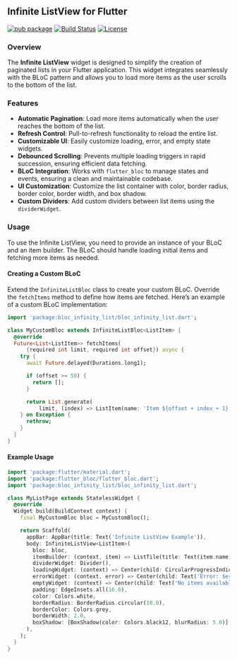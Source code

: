 ## Infinite ListView for Flutter

[![pub package](https://img.shields.io/pub/v/bloc_infinity_list.svg)](https://pub.dev/packages/bloc_infinity_list)
[![Build Status](https://img.shields.io/github/actions/workflow/status/frenkydema/bloc_infinity_list/flutter.yml)](https://github.com/frenkydema/bloc_infinity_list/actions/workflows/flutter.yml)
[![License](https://img.shields.io/badge/license-MIT-blue.svg)](https://opensource.org/licenses/MIT)

### Overview

The **Infinite ListView** widget is designed to simplify the creation of paginated lists in your
Flutter application. This widget integrates seamlessly with the BLoC pattern and allows you to load
more items as the user scrolls to the bottom of the list.

[](https://github.com/user-attachments/assets/07dd8d58-70c5-4092-a0cf-ca9f7b3f0a14)

### Features

- **Automatic Pagination**: Load more items automatically when the user reaches the bottom of the
  list.
- **Refresh Control**: Pull-to-refresh functionality to reload the entire list.
- **Customizable UI**: Easily customize loading, error, and empty state widgets.
- **Debounced Scrolling**: Prevents multiple loading triggers in rapid succession, ensuring
  efficient data fetching.
- **BLoC Integration**: Works with `flutter_bloc` to manage states and events, ensuring a clean and
  maintainable codebase.
- **UI Customization**: Customize the list container with color, border radius, border color, border
  width, and box shadow.
- **Custom Dividers**: Add custom dividers between list items using the `dividerWidget`.

### Usage

To use the Infinite ListView, you need to provide an instance of your BLoC and an item builder. The
BLoC should handle loading initial items and fetching more items as needed.

#### Creating a Custom BLoC

Extend the `InfiniteListBloc` class to create your custom BLoC. Override the `fetchItems` method to
define how items are fetched. Here’s an example of a custom BLoC implementation:

```dart
import 'package:bloc_infinity_list/bloc_infinity_list.dart';

class MyCustomBloc extends InfiniteListBloc<ListItem> {
  @override
  Future<List<ListItem>> fetchItems(
      {required int limit, required int offset}) async {
    try {
      await Future.delayed(Durations.long1);

      if (offset >= 50) {
        return [];
      }

      return List.generate(
          limit, (index) => ListItem(name: 'Item ${offset + index + 1}'));
    } on Exception {
      rethrow;
    }
  }
}
```

#### Example Usage

```dart
import 'package:flutter/material.dart';
import 'package:flutter_bloc/flutter_bloc.dart';
import 'package:bloc_infinity_list/bloc_infinity_list.dart';

class MyListPage extends StatelessWidget {
  @override
  Widget build(BuildContext context) {
    final MyCustomBloc bloc = MyCustomBloc();

    return Scaffold(
      appBar: AppBar(title: Text('Infinite ListView Example')),
      body: InfiniteListView<ListItem>(
        bloc: bloc,
        itemBuilder: (context, item) => ListTile(title: Text(item.name)),
        dividerWidget: Divider(),
        loadingWidget: (context) => Center(child: CircularProgressIndicator()),
        errorWidget: (context, error) => Center(child: Text('Error: $error')),
        emptyWidget: (context) => Center(child: Text('No items available')),
        padding: EdgeInsets.all(16.0),
        color: Colors.white,
        borderRadius: BorderRadius.circular(10.0),
        borderColor: Colors.grey,
        borderWidth: 2.0,
        boxShadow: [BoxShadow(color: Colors.black12, blurRadius: 5.0)],
      ),
    );
  }
}
```




